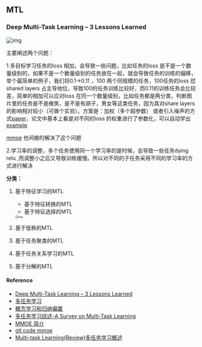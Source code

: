 ## MTL

### Deep Multi-Task Learning – 3 Lessons Learned

![img](D:\gitrep\ml_theory\ml\多任务.assets\mtl-300x248.png)



主要阐述两个问题：

1.多目标学习任务的loss 相加，会导致一些问题，比如任务的loss 是不是一个数量级别的，如果不是一个数量级别的任务放在一起，就会导致任务的训练的偏移，举个最简单的例子，我们将0.1->0.11 ，100 两个同规模的任务，100任务的loss 怼shared layers 占主导地位，导致100的任务训练比较好，而0.11的训练任务会比较差，简单的相加可以应对loss 在同一个数量级别，比如任务都是两分类，判断图片里的任务是不是微笑，是不是有胡子，男女等这类任务，因为其对share layers 的影响相对较小（可做个实验）。方案是：加权（多个超参数） 或者引入噪声的方式[paper](https://arxiv.org/abs/1705.07115)，论文中基本上看是对不同的loss 的权重进行了参数化，可以自动学出[example](https://github.com/yaringal/multi-task-learning-example)

[mmoe](https://zhuanlan.zhihu.com/p/55752344?edition=yidianzixun&utm_source=yidianzixun&yidian_docid=0LC8kTgk) 也间接的解决了这个问题

2.学习率的调整，多个任务使用同一个学习率的是时候，会导致一些任务dying relu ,而调整小之后又导致训练缓慢。所以对不同的子任务采用不同的学习率的方式进行解决

**分类：**

1. 基于特征学习的MTL

   - 基于特征转换的MTL
   - 基于特征选择的MTL

   <img src="D:\gitrep\ml_theory\ml\多任务.assets\v2-494b6bc474d62430381259fee9ac9245_1440w.jpg" alt="img" style="zoom:50%;" />

2. 基于低秩的MTL

3. 基于任务聚类的MTL

4. 基于任务关系学习的MTL

5. 基于分解的MTL





#### Reference

- [Deep Multi-Task Learning – 3 Lessons Learned](https://engineering.taboola.com/deep-multi-task-learning-3-lessons-learned/)
- [多任务学习](https://blog.csdn.net/xuluohongshang/article/details/79044325)
- [概念学习和归纳偏置](https://blog.51cto.com/underthehood/590838)
- [多任务学习综述-A Survey on Multi-Task Learning](https://zhuanlan.zhihu.com/p/67524006)
- [MMOE 简介](https://zhuanlan.zhihu.com/p/55752344?edition=yidianzixun&utm_source=yidianzixun&yidian_docid=0LC8kTgk)
- [git code mmoe](https://github.com/drawbridge/keras-mmoe)
- [Multi-task Learning(Review)多任务学习概述](https://zhuanlan.zhihu.com/p/59413549)